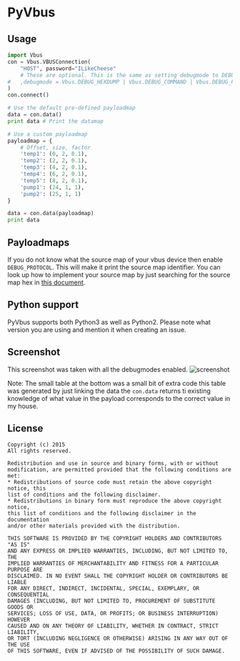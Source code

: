 PyVbus
==============

## Usage
```python
import Vbus
con = Vbus.VBUSConnection(
    "HOST", password="ILikeCheese"
    # These are optional. This is the same as setting debugmode to DEBUG_ALL
#   ,debugmode = Vbus.DEBUG_HEXDUMP | Vbus.DEBUG_COMMAND | Vbus.DEBUG_PROTOCOL
)
con.connect()

# Use the default pre-defined payloadmap
data = con.data()
print data # Print the datamap

# Use a custom payloadmap
payloadmap = {
    # Offset, size, factor
    'temp1': (0, 2, 0.1),
    'temp2': (2, 2, 0.1),
    'temp3': (4, 2, 0.1),
    'temp4': (6, 2, 0.1),
    'temp5': (8, 2, 0.1),
    'pump1': (24, 1, 1),
    'pump2': (25, 1, 1)
}

data = con.data(payloadmap)
print data
```
## Payloadmaps
If you do not know what the source map of your vbus device then enable `DEBUG_PROTOCOL`. This will make it print the source map identifier. You can look up how to implement your source map by just searching for the source map hex in [this document](http://tubifex.nl/wordpress/wp-content/uploads/2013/05/VBus-Protokollspezification_en_270111.pdf).

## Python support
PyVbus supports both Python3 as well as Python2. Please note what version you are using and mention it when creating an issue.

## Screenshot
This screenshot was taken with all the debugmodes enabled.
![screenshot](http://i.imgur.com/uEmmzrF.png)

Note: The small table at the bottom was a small bit of extra code this table was generated by just linking the data the `con.data` returns ti existing knowledge of what value in the payload corresponds to the correct value in my house.

## License

    Copyright (c) 2015
    All rights reserved.
    
    Redistribution and use in source and binary forms, with or without
    modification, are permitted provided that the following conditions are met:
    * Redistributions of source code must retain the above copyright notice, this
    list of conditions and the following disclaimer.
    * Redistributions in binary form must reproduce the above copyright notice,
    this list of conditions and the following disclaimer in the documentation
    and/or other materials provided with the distribution.
    
    THIS SOFTWARE IS PROVIDED BY THE COPYRIGHT HOLDERS AND CONTRIBUTORS "AS IS"
    AND ANY EXPRESS OR IMPLIED WARRANTIES, INCLUDING, BUT NOT LIMITED TO, THE
    IMPLIED WARRANTIES OF MERCHANTABILITY AND FITNESS FOR A PARTICULAR PURPOSE ARE
    DISCLAIMED. IN NO EVENT SHALL THE COPYRIGHT HOLDER OR CONTRIBUTORS BE LIABLE
    FOR ANY DIRECT, INDIRECT, INCIDENTAL, SPECIAL, EXEMPLARY, OR CONSEQUENTIAL
    DAMAGES (INCLUDING, BUT NOT LIMITED TO, PROCUREMENT OF SUBSTITUTE GOODS OR
    SERVICES; LOSS OF USE, DATA, OR PROFITS; OR BUSINESS INTERRUPTION) HOWEVER
    CAUSED AND ON ANY THEORY OF LIABILITY, WHETHER IN CONTRACT, STRICT LIABILITY,
    OR TORT (INCLUDING NEGLIGENCE OR OTHERWISE) ARISING IN ANY WAY OUT OF THE USE
    OF THIS SOFTWARE, EVEN IF ADVISED OF THE POSSIBILITY OF SUCH DAMAGE.

